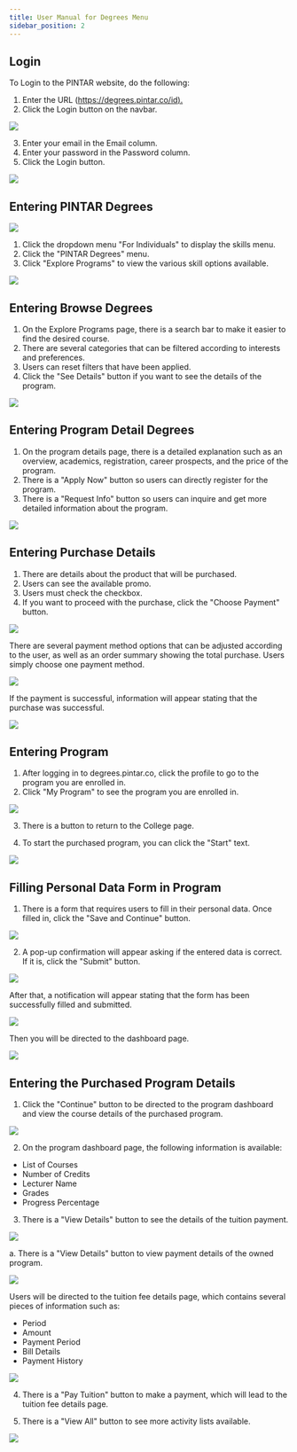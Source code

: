 ```yaml
---
title: User Manual for Degrees Menu
sidebar_position: 2
---
```

## **Login**

To Login to the PINTAR website, do the following:

1. Enter the URL ([https://degrees.pintar.co/id).](https://degrees.pintar.co/id)
2. Click the Login button on the navbar.

![](/img/login_1.png)

3. Enter your email in the Email column.
4. Enter your password in the Password column.
5. Click the Login button.

![](/img/login_1.2.png)

## **Entering PINTAR Degrees**

![](/img/dashboard-degree_eng.png)

1. Click the dropdown menu "For Individuals" to display the skills menu.
2. Click the "PINTAR Degrees" menu.
3. Click "Explore Programs" to view the various skill options available.

![](/img/dashboard-degree_eng2.png)

## **Entering Browse Degrees**

1. On the Explore Programs page, there is a search bar to make it easier to find the desired course.
2. There are several categories that can be filtered according to interests and preferences.
3. Users can reset filters that have been applied.
4. Click the "See Details" button if you want to see the details of the program.

![](/img/degrees-home_eng.png)

## **Entering Program Detail Degrees**

1. On the program details page, there is a detailed explanation such as an overview, academics, registration, career prospects, and the price of the program.
2. There is a "Apply Now" button so users can directly register for the program.
3. There is a "Request Info" button so users can inquire and get more detailed information about the program.

![](/img/degrees-detail_eng.png)

## **Entering Purchase Details**

1. There are details about the product that will be purchased.
2. Users can see the available promo.
3. Users must check the checkbox.
4. If you want to proceed with the purchase, click the "Choose Payment" button.

![](/img/degrees-detailpayment_eng.png)

There are several payment method options that can be adjusted according to the user, as well as an order summary showing the total purchase. Users simply choose one payment method.

![](/img/degrees-payment_id.png)

If the payment is successful, information will appear stating that the purchase was successful.

![](/img/degrees-payment_id.png)

## **Entering Program**

1. After logging in to degrees.pintar.co, click the profile to go to the program you are enrolled in.
2. Click "My Program" to see the program you are enrolled in.

![](/img/my-programs_eng.png)

3. There is a button to return to the College page.

4. To start the purchased program, you can click the "Start" text.

![](/img/dashboard-programsaya_eng.png)

## **Filling Personal Data Form in Program**

1. There is a form that requires users to fill in their personal data. Once filled in, click the "Save and Continue" button.

![](/img/degrees-personaldata_eng.png)

2. A pop-up confirmation will appear asking if the entered data is correct. If it is, click the "Submit" button.

![](/img/degrees-personaldata_eng-3.png)

After that, a notification will appear stating that the form has been successfully filled and submitted.

![](/img/degrees-personaldata_eng-1.png)

Then you will be directed to the dashboard page.

![](/img/degrees-dashboard-detail_eng1.png)

## **Entering the Purchased Program Details**

1. Click the "Continue" button to be directed to the program dashboard and view the course details of the purchased program.

![](/img/degrees-dashboard-detail_eng.png)

2. On the program dashboard page, the following information is available:

* List of Courses
* Number of Credits
* Lecturer Name
* Grades
* Progress Percentage

3. There is a "View Details" button to see the details of the tuition payment.

![](/img/degrees-dashboard_eng.png)

a. There is a "View Details" button to view payment details of the owned program.

![](/img/payment-degree_eng.png)

Users will be directed to the tuition fee details page, which contains several pieces of information such as:

* Period
* Amount
* Payment Period
* Bill Details
* Payment History

![](/img/payment-degree_eng2.png)

4. There is a "Pay Tuition" button to make a payment, which will lead to the tuition fee details page.

5. There is a "View All" button to see more activity lists available.

![](/img/degrees-daftarkegiatan_eng.png)
